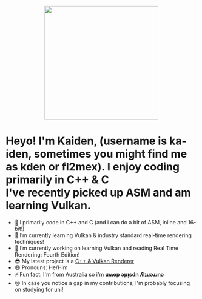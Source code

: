 <p align="center"><img src="img.gif" width="300" height="300"/></p>
<h1>Heyo! I'm Kaiden, (username is ka-iden, sometimes you might find me as kden or fl2mex). I enjoy coding primarily in C++ & C<br>
I've recently picked up ASM and am learning Vulkan.</h1>

- 🔭 I primarily code in C++ and C (and i can do a bit of ASM, inline and 16-bit!)
- 🌱 I’m currently learning Vulkan & industry standard real-time rendering techniques!
- 🤔 I’m currently working on learning Vulkan and reading Real Time Rendering: Fourth Edition!
- 😎 My latest project is a [C++ & Vulkan Renderer](https://github.com/ka-iden/hyper)
- 😄 Pronouns: He/Him
- ⚡ Fun fact: I'm from Australia so i'm **uʍop ǝpᴉsdn ʎlʇuǝɹɹnɔ**
- 😢 In case you notice a gap in my contributions, I'm probably focusing on studying for uni!
